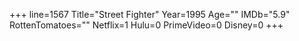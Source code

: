 +++
line=1567
Title="Street Fighter"
Year=1995
Age=""
IMDb="5.9"
RottenTomatoes=""
Netflix=1
Hulu=0
PrimeVideo=0
Disney=0
+++

